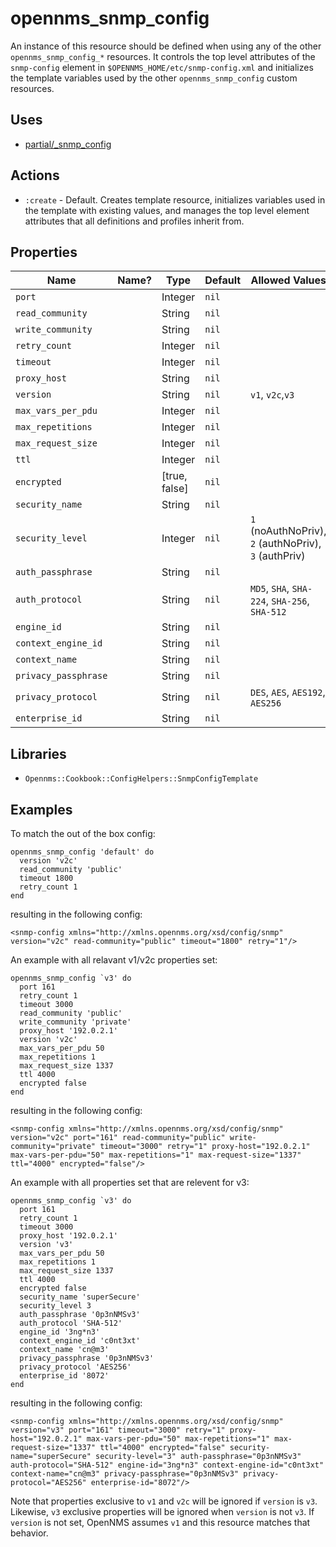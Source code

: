 # opennms\_snmp\_config

An instance of this resource should be defined when using any of the other `opennms_snmp_config_*` resources. It controls the top level attributes of the `snmp-config` element in `$OPENNMS_HOME/etc/snmp-config.xml` and initializes the template variables used by the other `opennms_snmp_config` custom resources.

## Uses

* [partial/\_snmp\_config](../partial/_snmp_config.rb)

## Actions

* `:create` - Default. Creates template resource, initializes variables used in the template with existing values, and manages the top level element attributes that all definitions and profiles inherit from.

## Properties

| Name                 | Name? | Type          | Default | Allowed Values                                       | v3? | v1/v2c? |
| -------------------- | ----- | ------------- | ------- | ---------------------------------------------------- | --- | ------- |
| `port`               |       | Integer       | `nil`   |                                                      |  ✓  |    ✓    |
| `read_community`     |       | String        | `nil`   |                                                      |     |    ✓    |
| `write_community`    |       | String        | `nil`   |                                                      |     |    ✓    |
| `retry_count`        |       | Integer       | `nil`   |                                                      |  ✓  |    ✓    |
| `timeout`            |       | Integer       | `nil`   |                                                      |  ✓  |    ✓    |
| `proxy_host`         |       | String        | `nil`   |                                                      |  ✓  |    ✓    |
| `version`            |       | String        | `nil`   | `v1`, `v2c`,`v3`                                     |  ✓  |    ✓    |
| `max_vars_per_pdu`   |       | Integer       | `nil`   |                                                      |  ✓  |    ✓    |
| `max_repetitions`    |       | Integer       | `nil`   |                                                      |  ✓  |    ✓    |
| `max_request_size`   |       | Integer       | `nil`   |                                                      |  ✓  |    ✓    |
| `ttl`                |       | Integer       | `nil`   |                                                      |  ✓  |    ✓    |
| `encrypted`          |       | [true, false] | `nil`   |                                                      |  ✓  |    ✓    |
| `security_name`      |       | String        | `nil`   |                                                      |  ✓  |         |
| `security_level`     |       | Integer       | `nil`   | `1` (noAuthNoPriv), `2` (authNoPriv), `3` (authPriv) |  ✓  |         |
| `auth_passphrase`    |       | String        | `nil`   |                                                      |  ✓  |         |
| `auth_protocol`      |       | String        | `nil`   | `MD5`, `SHA`, `SHA-224`, `SHA-256`, `SHA-512`        |  ✓  |         |
| `engine_id`          |       | String        | `nil`   |                                                      |  ✓  |         |
| `context_engine_id`  |       | String        | `nil`   |                                                      |  ✓  |         |
| `context_name`       |       | String        | `nil`   |                                                      |  ✓  |         |
| `privacy_passphrase` |       | String        | `nil`   |                                                      |  ✓  |         |
| `privacy_protocol`   |       | String        | `nil`   | `DES`, `AES`, `AES192`, `AES256`                     |  ✓  |         |
| `enterprise_id`      |       | String        | `nil`   |                                                      |  ✓  |         |

## Libraries

* `Opennms::Cookbook::ConfigHelpers::SnmpConfigTemplate`

## Examples

To match the out of the box config:

```
opennms_snmp_config 'default' do
  version 'v2c'
  read_community 'public'
  timeout 1800
  retry_count 1
end
```

resulting in the following config:

```
<snmp-config xmlns="http://xmlns.opennms.org/xsd/config/snmp" version="v2c" read-community="public" timeout="1800" retry="1"/>
```

An example with all relavant v1/v2c properties set:

```
opennms_snmp_config `v3' do
  port 161
  retry_count 1
  timeout 3000
  read_community 'public'
  write_community 'private'
  proxy_host '192.0.2.1'
  version 'v2c'
  max_vars_per_pdu 50
  max_repetitions 1
  max_request_size 1337
  ttl 4000
  encrypted false
end
```

resulting in the following config:

```
<snmp-config xmlns="http://xmlns.opennms.org/xsd/config/snmp" version="v2c" port="161" read-community="public" write-community="private" timeout="3000" retry="1" proxy-host="192.0.2.1" max-vars-per-pdu="50" max-repetitions="1" max-request-size="1337" ttl="4000" encrypted="false"/>
```

An example with all properties set that are relevent for v3:

```
opennms_snmp_config `v3' do
  port 161
  retry_count 1
  timeout 3000
  proxy_host '192.0.2.1'
  version 'v3'
  max_vars_per_pdu 50
  max_repetitions 1
  max_request_size 1337
  ttl 4000
  encrypted false
  security_name 'superSecure'
  security_level 3
  auth_passphrase '0p3nNMSv3'
  auth_protocol 'SHA-512'
  engine_id '3ng*n3'
  context_engine_id 'c0nt3xt'
  context_name 'cn@m3'
  privacy_passphrase '0p3nNMSv3'
  privacy_protocol 'AES256'
  enterprise_id '8072'
end
```

resulting in the following config:

```
<snmp-config xmlns="http://xmlns.opennms.org/xsd/config/snmp" version="v3" port="161" timeout="3000" retry="1" proxy-host="192.0.2.1" max-vars-per-pdu="50" max-repetitions="1" max-request-size="1337" ttl="4000" encrypted="false" security-name="superSecure" security-level="3" auth-passphrase="0p3nNMSv3" auth-protocol="SHA-512" engine-id="3ng*n3" context-engine-id="c0nt3xt" context-name="cn@m3" privacy-passphrase="0p3nNMSv3" privacy-protocol="AES256" enterprise-id="8072"/>
```

Note that properties exclusive to `v1` and `v2c` will be ignored if `version` is `v3`. Likewise, `v3` exclusive properties will be ignored when `version` is not `v3`.
If `version` is not set, OpenNMS assumes `v1` and this resource matches that behavior.

